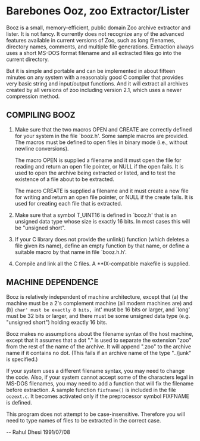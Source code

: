 Barebones Ooz, zoo Extractor/Lister
===================================

Booz is a small, memory-efficient, public domain Zoo archive extractor
and lister.  It is not fancy.  It currently does not recognize any of
the advanced features available in current versions of Zoo, such as long
filenames, directory names, comments, and multiple file generations.
Extraction always uses a short MS-DOS format filename and all extracted
files go into the current directory.

But it is simple and portable and can be implemented in about fifteen
minutes on any system with a reasonably good C compiler that provides
very basic string and input/output functions.  And it will extract all
archives created by all versions of zoo including version 2.1, which
uses a newer compression method.


COMPILING BOOZ
--------------

1. Make sure that the two macros OPEN and CREATE are correctly defined
   for your system in the file `booz.h'.  Some sample macros are
   provided.  The macros must be defined to open files in binary mode
   (i.e., without newline conversions).

	The macro OPEN is supplied a filename and it must open the file for
	reading and return an open file pointer, or NULL if the open fails.
	It is used to open the archive being extracted or listed, and to
	test the existence of a file about to be extracted.

	The macro CREATE is supplied a filename and it must create a new
	file for writing and return an open file pointer, or NULL if the
	create fails.  It is used for creating each file that is extracted.

2. Make sure that a symbol T_UINT16 is defined in `booz.h' that is an
   unsigned data type whose size is exactly 16 bits.  In most cases this
   will be "unsigned short".

3. If your C library does not provide the unlink() function (which
   deletes a file given its name), define an empty function by that
   name, or define a suitable macro by that name in file `booz.h.h'.

4. Compile and link all the C files.  A **IX-compatible makefile is
   supplied.


MACHINE DEPENDENCE
------------------

Booz is relatively independent of machine architecture, except that
(a) the machine must be a 2's complement machine (all modern machines
are) and (b) `char' must be exactly 8 bits, `int' must be 16 bits or
larger, and `long' must be 32 bits or larger, and there must be some
unsigned data type (e.g. "unsigned short") holding exactly 16 bits.

Booz makes no assumptions about the filename syntax of the host
machine, except that it assumes that a dot "." is used to separate
the extension "zoo" from the rest of the name of the archive.  It
will append ".zoo" to the archive name if it contains no dot.  (This
fails if an archive name of the type "../junk" is specified.)

If your system uses a different filename syntax, you may need to change
the code.  Also, if your system cannot accept some of the characters
legal in MS-DOS filenames, you may need to add a function that will fix
the filename before extraction.  A sample function `fixfname()` is
included in the file `oozext.c`.  It becomes activated only if the
preprocessor symbol FIXFNAME is defined.

This program does not attempt to be case-insensitive.  Therefore you
will need to type names of files to be extracted in the correct
case.

-- Rahul Dhesi 1991/07/08
